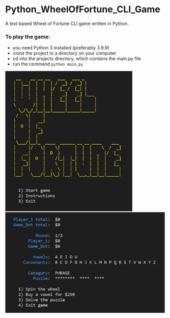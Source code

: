 # Python_WheelOfFortune_CLI_Game
A text based Wheel of Fortune CLI game written in Python.

### To play the game:
- you need Python 3 installed (preferably 3.9.9)
- clone the project to a directory on your computer
- cd into the projects directory, which contains the main.py file
- run the command `python main.py`

<img src="https://github.com/StevenMcgrew/Python_WheelOfFortune_CLI_Game/blob/master/game-pic-title.png?raw=true" width="399"/>

<img src="https://github.com/StevenMcgrew/Python_WheelOfFortune_CLI_Game/blob/master/game-pic-gameboard.png?raw=true" width="501"/>

